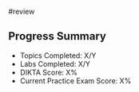 #review 

## Progress Summary
- Topics Completed: X/Y
- Labs Completed: X/Y
- DIKTA Score: X%
- Current Practice Exam Score: X%